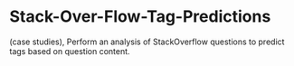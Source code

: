 # Stack-Over-Flow-Tag-Predictions
(case studies), Perform an analysis of StackOverflow questions to predict tags based on question content.
